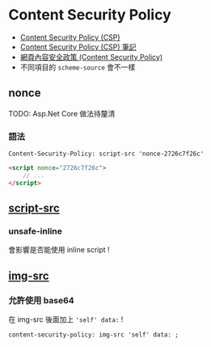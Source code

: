 # Content Security Policy

-   [Content Security Policy (CSP)](https://developer.mozilla.org/en-US/docs/Web/HTTP/CSP)
-   [Content Security Policy (CSP) 筆記](https://hackmd.io/@Eotones/BkOX6u5kX)
-   [網頁內容安全政策 (Content Security Policy)](https://blog.johnwu.cc/article/ironman-day27-asp-net-core-content-security-policy.html)
-   不同項目的 `scheme-source` 會不一樣

## nonce

TODO: Asp.Net Core 做法待釐清

### 語法

```
Content-Security-Policy: script-src 'nonce-2726c7f26c'
```

```html
<script nonce="2726c7f26c">
    // ...
</script>
```

## [script-src](https://developer.mozilla.org/en-US/docs/Web/HTTP/Headers/Content-Security-Policy/script-src)

### unsafe-inline

會影響是否能使用 inline script !

## [img-src](https://developer.mozilla.org/en-US/docs/Web/HTTP/Headers/Content-Security-Policy/img-src)

### 允許使用 base64

在 img-src 後面加上 `'self' data:` !

```
content-security-policy: img-src 'self' data: ;
```
